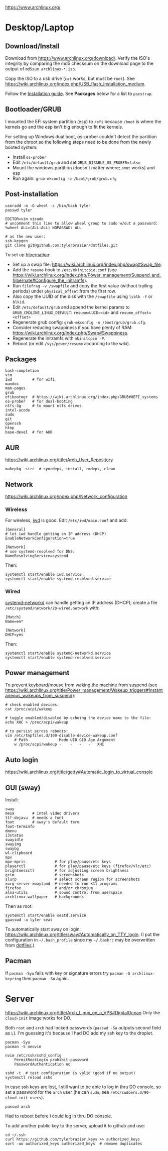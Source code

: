 <https://www.archlinux.org/>

# Desktop/Laptop

## Download/Install
Download from <https://www.archlinux.org/download/>.
Verify the ISO's integrity by comparing the md5 checksum on the download page
to the output of `md5sum archlinux-*.iso`.

Copy the ISO to a usb drive (`cat` works, but must be `root`).
See <https://wiki.archlinux.org/index.php/USB_flash_installation_medium>.

Follow the [Installation guide](https://wiki.archlinux.org/index.php/Installation_guide).
See **Packages** below for a list to `pacstrap`.

## Bootloader/GRUB
I mounted the EFI system partition (esp) to `/efi` because `/boot` is where the kernels go and the esp isn't big enough to fit the kernels.

For setting up Windows dual boot, os-prober couldn't detect the partition from the chroot so the following steps need to be done from the newly booted system:

- Install `os-prober`
- Edit `/etc/default/grub` and set `GRUB_DISABLE_OS_PROBER=false`
- Mount the windows partition (doesn't matter where; `/mnt` works) and esp
- Run again: `grub-mkconfig -o /boot/grub/grub.cfg`

## Post-installation
    useradd -m -G wheel -s /bin/bash tyler
    passwd tyler

    EDITOR=vim visudo
    # uncomment this line to allow wheel group to sudo w/out a password:
    %wheel ALL=(ALL:ALL) NOPASSWD: ALL

    # as the new user:
    ssh-keygen
    git clone git@github.com:tylerbrazier/dotfiles.git

To set up [hibernation](https://wiki.archlinux.org/index.php/Power_management/Suspend_and_hibernate#Hibernation):

- Set up a swap file: <https://wiki.archlinux.org/index.php/swap#Swap_file>.
- Add the `resume` hook to `/etc/mkinitcpio.conf` (see
  <https://wiki.archlinux.org/index.php/Power_management/Suspend_and_hibernate#Configure_the_initramfs>).
- Run `filefrag -v /swapfile` and copy the first value
  (without trailing periods) under `physical_offset` from the first row.
- Also copy the UUID of the disk with the `/swapfile` using
  `lsblk -f` or `blkid`.
- Edit `/etc/default/grub` and append the kernel params to
  `GRUB_CMDLINE_LINUX_DEFAULT`:
  `resume=UUID=<id>` and `resume_offset=<offset>`
- Regenerate grub config: `grub-mkconfig -o /boot/grub/grub.cfg`.
- Consider reducing swappiness if you have plenty of RAM:
  <https://wiki.archlinux.org/index.php/Swap#Swappiness>.
- Regenerate the initramfs with `mkinitcpio -P`.
- Reboot (or edit `/sys/power/resume` according to the wiki).

## Packages
    bash-completion
    vim
    iwd         # for wifi
    mandoc
    man-pages
    grub
    efibootmgr  # https://wiki.archlinux.org/index.php/GRUB#UEFI_systems
    os-prober   # for dual-booting
    ntfs-3g     # to mount ntfs drives
    intel-ucode
    sudo
    git
    openssh
    htop
    base-devel  # for AUR

## AUR
<https://wiki.archlinux.org/title/Arch_User_Repository>

    makepkg -sirc  # syncdeps, install, rmdeps, clean

## Network
<https://wiki.archlinux.org/index.php/Network_configuration>

### Wireless
For wireless, [iwd](https://wiki.archlinux.org/index.php/Iwd) is good.
Edit `/etc/iwd/main.conf` and add:

    [General]
    # let iwd handle getting an IP address (DHCP)
    EnableNetworkConfiguration=true

    [Network]
    # use systemd-resolved for DNS:
    NameResolvingService=systemd

Then:

    systemctl start/enable iwd.service
    systemctl start/enable systemd-resolved.service

### Wired
[systemd-networkd](https://wiki.archlinux.org/index.php/Systemd-networkd)
can handle getting an IP address (DHCP);
create a file `/etc/systemd/network/20-wired.network` with:

    [Match]
    Name=en*

    [Network]
    DHCP=yes

Then:

    systemctl start/enable systemd-networkd.service
    systemctl start/enable systemd-resolved.service

## Power management
To prevent keyboard/mouse from waking the machine from suspend
(see <https://wiki.archlinux.org/title/Power_management/Wakeup_triggers#Instantaneous_wakeups_from_suspend>):

    # check enabled devices:
    cat /proc/acpi/wakeup

    # toggle enabled/disabled by echoing the device name to the file:
    echo XHC > /proc/acpi/wakeup

    # to persist across reboots:
    vim /etc/tmpfiles.d/100-disable-device-wakeup.conf
        # Path              Mode UID GID Age Argument
        w /proc/acpi/wakeup -    -   -   -   XHC

## Auto login
<https://wiki.archlinux.org/title/getty#Automatic_login_to_virtual_console>

## GUI (sway)
Install:

    sway
    mesa        # intel video drivers
    ttf-dejavu  # needs a font
    foot        # sway's default term
    foot-terminfo
    dmenu
    i3status
    swayidle
    swayimg
    swaybg
    wl-clipboard
    mpv
    mpv-mpris             # for play/pause/etc keys
    playerctl             # for play/pause/etc keys (firefox/vlc/etc)
    brightnessctl         # for adjusting screen brightness
    grim                  # screenshots
    slurp                 # select screen region for screenshots
    xorg-server-xwayland  # needed to run X11 programs
    firefox               # and/or chromium
    alsa-utils            # sound control from userspace
    archlinux-wallpaper   # backgrounds

Then as root:

    systemctl start/enable seatd.service
    gpasswd -a tyler seat

To automatically start sway on login:
<https://wiki.archlinux.org/title/sway#Automatically_on_TTY_login>.
(I put the configuration in `~/.bash_profile` since my `~/.bashrc` may be overwritten
from [dotfiles](https://github.com/tylerbrazier/dotfiles).)

## Pacman
If `pacman -Syu` fails with key or signature errors try `pacman -S archlinux-keyring` then `pacman -Su` again.

# Server

<https://wiki.archlinux.org/title/Arch_Linux_on_a_VPS#DigitalOcean>
Only the `cloud-init` image works for DO.

Both `root` and `arch` had locked passwords (`passwd -Sa` outputs second field as `L`).
I'm guessing it's because I had DO add my ssh key to the droplet.

    pacman -Syu
    pacman -S neovim

    nvim /etc/ssh/sshd_config
        PermitRootLogin prohibit-password
        PasswordAuthentication no

    sshd -t  # test configuration is valid (good if no output)
    systemctl reload sshd

In case ssh keys are lost, I still want to be able to log in thru DO console,
so set a password for the `arch` user (he can `sudo`; see `/etc/sudoers.d/90-cloud-init-users`).

    passwd arch

Had to reboot before I could log in thru DO console.

To add another public key to the server, upload it to github and use:

    cd ~/.ssh
    curl https://github.com/tylerbrazier.keys >> authorized_keys
    sort -uo authorized_keys authorized_keys  # remove duplicates
